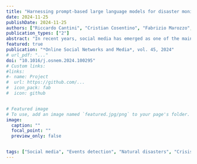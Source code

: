 ```yaml
---
title: "Harnessing prompt-based large language models for disaster monitoring and automated reporting from social media feedback"
date: 2024-11-25
publishDate: 2024-11-25
authors: ["Riccardo Cantini", "Cristian Cosentino", "Fabrizio Marozzo", "Domenico Talia", "Paolo Trunfio"]
publication_types: ["2"]
abstract: "In recent years, social media has emerged as one of the main platforms for real-time reporting of issues during disasters and catastrophic events. While great strides have been made in collecting such information, there remains an urgent need to improve user reports’ automation, aggregation, and organization to streamline various tasks, including rescue operations, resource allocation, and communication with the press. This paper introduces an innovative methodology that leverages the power of prompt-based Large Language Models (LLMs) to strengthen disaster response and management. By analyzing large volumes of user-generated content, our methodology identifies issues reported by citizens who have experienced a disastrous event, such as damaged buildings, broken gas pipelines, and flooding. It also localizes all posts containing references to geographic information in the text, allowing for aggregation of posts that occurred nearby. By leveraging these localized citizen-reported issues, the methodology generates insightful reports full of essential information for emergency services, news agencies, and other interested parties. Extensive experimentation on large datasets validates the accuracy and efficiency of our methodology in classifying posts, detecting sub-events, and producing real-time reports. These findings highlight the practical value of prompt-based LLMs in disaster response, emphasizing their flexibility and adaptability in delivering timely insights that support more effective interventions."
featured: true
publication: "*Online Social Networks and Media*, vol. 45, 2024"
# url_pdf: "..."
doi: "10.1016/j.osnem.2024.100295"
# Custom links:
#links:
#- name: Project
#  url: https://github.com/...
#  icon_pack: fab
#  icon: github


# Featured image
# To use, add an image named `featured.jpg/png` to your page's folder. 
image:
  caption: ""
  focal_point: ""
  preview_only: false


tags: ["Social media", "Events detection", "Natural disasters", "Crisis computing", "Catastrophic events", "Natural Language Processing", "Disaster management"]
---
```

